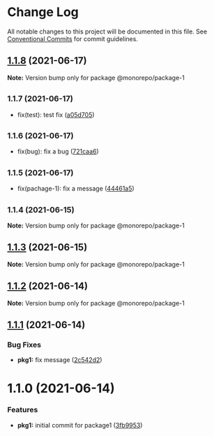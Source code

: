 # Change Log

All notable changes to this project will be documented in this file.
See [Conventional Commits](https://conventionalcommits.org) for commit guidelines.

## [1.1.8](https://github.com/diegomarcelino92/monorepo/compare/@monorepo/package-1@1.1.7...@monorepo/package-1@1.1.8) (2021-06-17)

**Note:** Version bump only for package @monorepo/package-1





## <small>1.1.7 (2021-06-17)</small>

* fix(test): test fix ([a05d705](https://github.com/diegomarcelino92/monorepo/commit/a05d705))





## <small>1.1.6 (2021-06-17)</small>

* fix(bug): fix a bug ([721caa6](https://github.com/diegomarcelino92/monorepo/commit/721caa6))





## <small>1.1.5 (2021-06-17)</small>

* fix(pachage-1): fix a message ([44461a5](https://github.com/diegomarcelino92/monorepo/commit/44461a5))





## <small>1.1.4 (2021-06-15)</small>

**Note:** Version bump only for package @monorepo/package-1





## [1.1.3](https://github.com/diegomarcelino92/monorepo/compare/@monorepo/package-1@1.1.2...@monorepo/package-1@1.1.3) (2021-06-15)

**Note:** Version bump only for package @monorepo/package-1





## [1.1.2](https://github.com/diegomarcelino92/monorepo/compare/@monorepo/package-1@1.1.1...@monorepo/package-1@1.1.2) (2021-06-14)

**Note:** Version bump only for package @monorepo/package-1





## [1.1.1](https://github.com/diegomarcelino92/monorepo/compare/@monorepo/package-1@1.1.0...@monorepo/package-1@1.1.1) (2021-06-14)


### Bug Fixes

* **pkg1:** fix message ([2c542d2](https://github.com/diegomarcelino92/monorepo/commit/2c542d23493c66915b4cfe4c874ece5b91850d4b))





# 1.1.0 (2021-06-14)


### Features

* **pkg1:** initial commit for package1 ([3fb9953](https://github.com/diegomarcelino92/monorepo/commit/3fb9953f7cecdff89a1f03250fb5fbd8236db08e))
